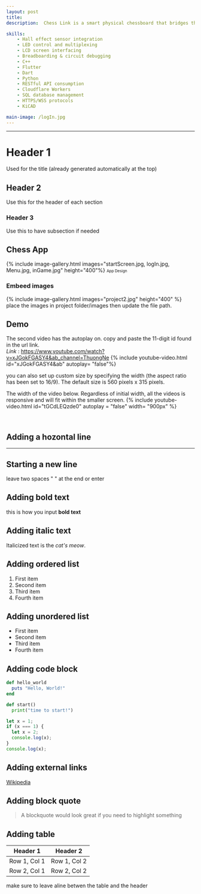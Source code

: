 ```yaml
---
layout: post
title: 
description:  Chess Link is a smart physical chessboard that bridges the gap between traditional tactile play and modern online connectivity. Designed in response to the rise of remote gaming during the COVID-19 pandemic, it allows users to play chess physically while connected to friends or AI opponents via a companion Android app. The board uses 64 Hall effect sensors and RGB LEDs to track piece movements and guide gameplay with intuitive lighting. An Arduino Giga manages local hardware, while Cloudflare Workers and Durable Objects handle real-time game logic and matchmaking. With Bluetooth and WiFi connectivity, Chess Link delivers a seamless, screen-free chess experience.

skills:
    - Hall effect sensor integration
    - LED control and multiplexing
    - LCD screen interfacing
    - Breadboarding & circuit debugging
    - C++
    - Flutter 
    - Dart
    - Python
    - RESTful API consumption
    - Cloudflare Workers
    - SQL database management
    - HTTPS/WSS protocols
    - KiCAD

main-image: /logIn.jpg
---
```


---
# Header 1 
Used for the title (already generated automatically at the top)
## Header 2  
Use this for the header of each section
### Header 3 
Use this to have subsection if needed


## Chess App
{% include image-gallery.html images="startScreen.jpg, logIn.jpg, Menu.jpg, inGame.jpg" height="400"%}
<span style="font-size: 10px"> App Design</span>

### Embeed images
{% include image-gallery.html images="project2.jpg" height="400" %} 
place the images in project folder/images then update the file path.   


## Demo
The second video has the autoplay on. copy and paste the 11-digit id found in the url link. <br>
*Link* : https://www.youtube.com/watch?v=xJGokFGASY4&ab_channel=ThuongNe
{% include youtube-video.html id="xJGokFGASY4&ab" autoplay= "false"%}

you can also set up custom size by specifying the width (the aspect ratio has been set to 16/9). The default size is 560 pixels x 315 pixels.  

The width of the video below. Regardless of initial width, all the videos is responsive and will fit within the smaller screen.
{% include youtube-video.html id="tGCdLEQzde0" autoplay = "false" width= "900px" %}  

<br>

## Adding a hozontal line
---

## Starting a new line
leave two spaces "  " at the end or enter <br>

## Adding bold text
this is how you input **bold text**

## Adding italic text
Italicized text is the *cat's meow*.

## Adding ordered list
1. First item
2. Second item
3. Third item
4. Fourth item

## Adding unordered list
- First item
- Second item
- Third item
- Fourth item

## Adding code block
```ruby
def hello_world
  puts "Hello, World!"
end
```

```python
def start()
  print("time to start!")
```

```javascript
let x = 1;
if (x === 1) {
  let x = 2;
  console.log(x);
}
console.log(x);

```

## Adding external links
[Wikipedia](https://en.wikipedia.org)


## Adding block quote
> A blockquote would look great if you need to highlight something


## Adding table 

| Header 1 | Header 2 |
|----------|----------|
| Row 1, Col 1 | Row 1, Col 2 |
| Row 2, Col 1 | Row 2, Col 2 |

make sure to leave aline betwen the table and the header


